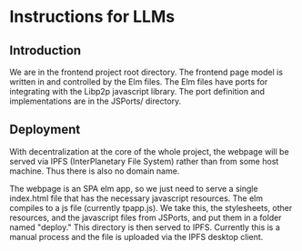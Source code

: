 # Instructions for LLMs

## Introduction

We are in the frontend project root directory.
The frontend page model is written in and controlled by the Elm files.
The Elm files have ports for integrating with the Libp2p javascript library.
The port definition and implementations are in the JSPorts/ directory.

## Deployment

With decentralization at the core of the whole project, the webpage will be served via IPFS (InterPlanetary File System)
rather than from some host machine. Thus there is also no domain name.

The webpage is an SPA elm app, so we just need to serve a single index.html file that has the necessary javascript resources.
The elm compiles to a js file (currently tpapp.js). We take this, the stylesheets, other resources, and the javascript files from JSPorts,
and put them in a folder named "deploy." This directory is then served to IPFS.
Currently this is a manual process and the file is uploaded via the IPFS desktop client.
